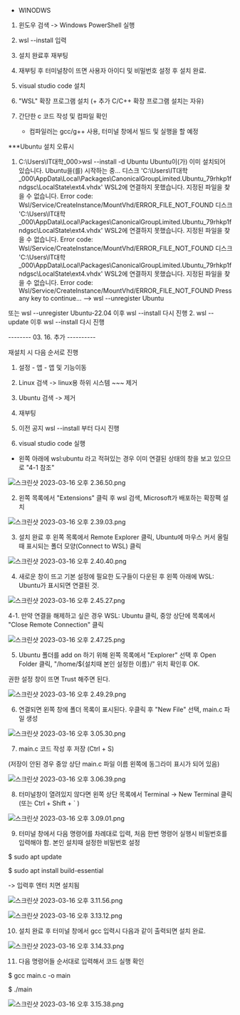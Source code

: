 - WINODWS

1. 윈도우 검색 -> Windows PowerShell 실행

2. wsl --install 입력

3. 설치 완료후 재부팅

4. 재부팅 후 터미널창이 뜨면 사용자 아이디 및 비밀번호 설정 후 설치 완료.

5. visual studio code 설치

6. "WSL" 확장 프로그램 설치 (+ 추가 C/C++ 확장 프로그램 설치는 자유)

7. 간단한 c 코드 작성 및 컴파일 확인

   - 컴파일러는 gcc/g++ 사용, 터미널 창에서 빌드 및 실행을 할 예정
   
***Ubuntu 설치 오류시
1.  C:\Users\IT대학_000>wsl --install -d Ubuntu
Ubuntu이(가) 이미 설치되어 있습니다.
Ubuntu을(를) 시작하는 중...
디스크 'C:\Users\IT대학_000\AppData\Local\Packages\CanonicalGroupLimited.Ubuntu_79rhkp1fndgsc\LocalState\ext4.vhdx' WSL2에 연결하지 못했습니다. 지정된  파일을 찾을 수 없습니다.
Error code: Wsl/Service/CreateInstance/MountVhd/ERROR_FILE_NOT_FOUND
디스크 'C:\Users\IT대학_000\AppData\Local\Packages\CanonicalGroupLimited.Ubuntu_79rhkp1fndgsc\LocalState\ext4.vhdx' WSL2에 연결하지 못했습니다. 지정된  파일을 찾을 수 없습니다.
Error code: Wsl/Service/CreateInstance/MountVhd/ERROR_FILE_NOT_FOUND
디스크 'C:\Users\IT대학_000\AppData\Local\Packages\CanonicalGroupLimited.Ubuntu_79rhkp1fndgsc\LocalState\ext4.vhdx' WSL2에 연결하지 못했습니다. 지정된  파일을 찾을 수 없습니다.
Error code: Wsl/Service/CreateInstance/MountVhd/ERROR_FILE_NOT_FOUND
Press any key to continue...
--> wsl --unregister Ubuntu

또는 wsl --unregister Ubuntu-22.04
이후 wsl --install 다시 진행
2. wsl --update 이후 wsl --install 다시 진행

-------- 03. 16. 추가 ----------

재설치 시 다음 순서로 진행
1. 설정 - 앱 - 앱 및 기능이동
2. Linux 검색 -> linux용 하위 시스템 ~~~ 제거
3. Ubuntu 검색 -> 제거
4. 재부팅
5. 이전 공지 wsl --install 부터 다시 진행





1. visual studio code 실행

- 왼쪽 아래에 wsl:ubuntu 라고 적혀있는 경우 이미 연결된 상태의 창을 보고 있으므로 "4-1 참조"

![스크린샷 2023-03-16 오후 2.36.50.png](https://canvas.knu.ac.kr/courses/20364/files/1196320/preview)

2. 왼쪽 목록에서 "Extensions" 클릭 후 wsl 검색, Microsoft가 배포하는 확장팩 설치

![스크린샷 2023-03-16 오후 2.39.03.png](https://canvas.knu.ac.kr/courses/20364/files/1196347/preview)

3. 설치 완료 후 왼쪽 목록에서 Remote Explorer 클릭, Ubuntu에 마우스 커서 올릴 때 표시되는 폴더 모양(Connect to WSL) 클릭

![스크린샷 2023-03-16 오후 2.40.40.png](https://canvas.knu.ac.kr/courses/20364/files/1196359/preview)

4. 새로운 창이 뜨고 기본 설정에 필요한 도구들이 다운된 후 왼쪽 아래에 WSL: Ubuntu가 표시되면 연결된 것.

![스크린샷 2023-03-16 오후 2.45.27.png  ](https://canvas.knu.ac.kr/courses/20364/files/1196376/preview)

4-1. 만약 연결을 해제하고 싶은 경우 WSL: Ubuntu 클릭, 중앙 상단에 목록에서 "Close Remote Connection" 클릭

![스크린샷 2023-03-16 오후 2.47.25.png](https://canvas.knu.ac.kr/courses/20364/files/1196383/preview)

 5. Ubuntu 폴더를 add on 하기 위해 왼쪽 목록에서 "Explorer" 선택 후 Open Folder 클릭, "/home/${설치때 본인 설정한 이름}/" 위치 확인후 OK.

권한 설정 창이 뜨면 Trust 해주면 된다.

![스크린샷 2023-03-16 오후 2.49.29.png](https://canvas.knu.ac.kr/courses/20364/files/1196405/preview)

6. 연결되면 왼쪽 창에 폴더 목록이 표시된다. 우클릭 후 "New File" 선택, main.c 파일 생성

![스크린샷 2023-03-16 오후 3.05.30.png](https://canvas.knu.ac.kr/courses/20364/files/1196486/preview)

7. main.c 코드 작성 후 저장 (Ctrl + S)

(저장이 안된 경우 중앙 상단 main.c 파일 이름 왼쪽에 동그라미 표시가 되어 있음)

![스크린샷 2023-03-16 오후 3.06.39.png](https://canvas.knu.ac.kr/courses/20364/files/1196500/preview)

8. 터미널창이 열려있지 않다면 왼쪽 상단 목록에서 Terminal -> New Terminal 클릭 (또는 Ctrl + Shift + ` )

![스크린샷 2023-03-16 오후 3.09.01.png ](https://canvas.knu.ac.kr/courses/20364/files/1196511/preview)

9. 터미널 창에서 다음 명령어를 차례대로 입력, 처음 한번 명령어 실행시 비밀번호를 입력해야 함. 본인 설치때 설정한 비밀번호 설정

$ sudo apt update

$ sudo apt install build-essential

-> 입력후 엔터 치면 설치됨

![스크린샷 2023-03-16 오후 3.11.56.png](https://canvas.knu.ac.kr/courses/20364/files/1196520/preview)

![스크린샷 2023-03-16 오후 3.13.12.png](https://canvas.knu.ac.kr/courses/20364/files/1196524/preview)

10. 설치 완료 후 터미널 창에서 gcc 입력시 다음과 같이 출력되면 설치 완료.

![스크린샷 2023-03-16 오후 3.14.33.png](https://canvas.knu.ac.kr/courses/20364/files/1196530/preview)

11. 다음 명령어들 순서대로 입력해서 코드 실행 확인

$ gcc main.c -o main

$ ./main

![스크린샷 2023-03-16 오후 3.15.38.png ](https://canvas.knu.ac.kr/courses/20364/files/1196537/preview)
